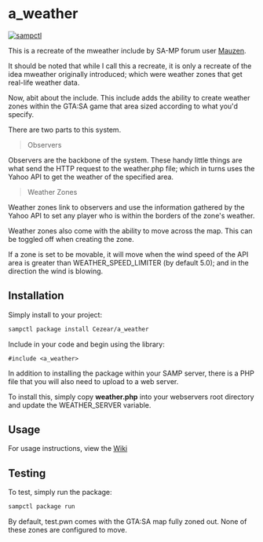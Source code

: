 # a_weather

[![sampctl](https://shields.southcla.ws/badge/sampctl-a_weather-2f2f2f.svg?style=for-the-badge)](https://github.com/Cezear/a_weather)

This is a recreate of the mweather include by SA-MP forum user [Mauzen](http://forum.sa-mp.com/member.php?u=10237).

It should be noted that while I call this a recreate, it is only a recreate of the idea mweather originally introduced; which were weather zones that get real-life weather data.

Now, abit about the include. This include adds the ability to create weather zones within the GTA:SA game that area sized according to what you'd specify.

There are two parts to this system.

> Observers

Observers are the backbone of the system. These handy little things are what send the HTTP request to the weather.php file; which in turns uses the Yahoo API to get the weather of the specified area.

> Weather Zones

Weather zones link to observers and use the information gathered by the Yahoo API to set any player who is within the borders of the zone's weather.

Weather zones also come with the ability to move across the map. This can be toggled off when creating the zone.

If a zone is set to be movable, it will move when the wind speed of the API area is greater than WEATHER_SPEED_LIMITER (by default 5.0); and in the direction the wind is blowing.

## Installation

Simply install to your project:

```bash
sampctl package install Cezear/a_weather
```

Include in your code and begin using the library:

```pawn
#include <a_weather>
```
In addition to installing the package within your SAMP server, there is a PHP file that you will also need to upload to a web server. 

To install this, simply copy **weather.php** into your webservers root directory and update the WEATHER_SERVER variable.

## Usage

For usage instructions, view the [Wiki](https://github.com/Cezear/a_weather/wiki)

## Testing

To test, simply run the package:

```bash
sampctl package run
```
By default, test.pwn comes with the GTA:SA map fully zoned out. None of these zones are configured to move.
